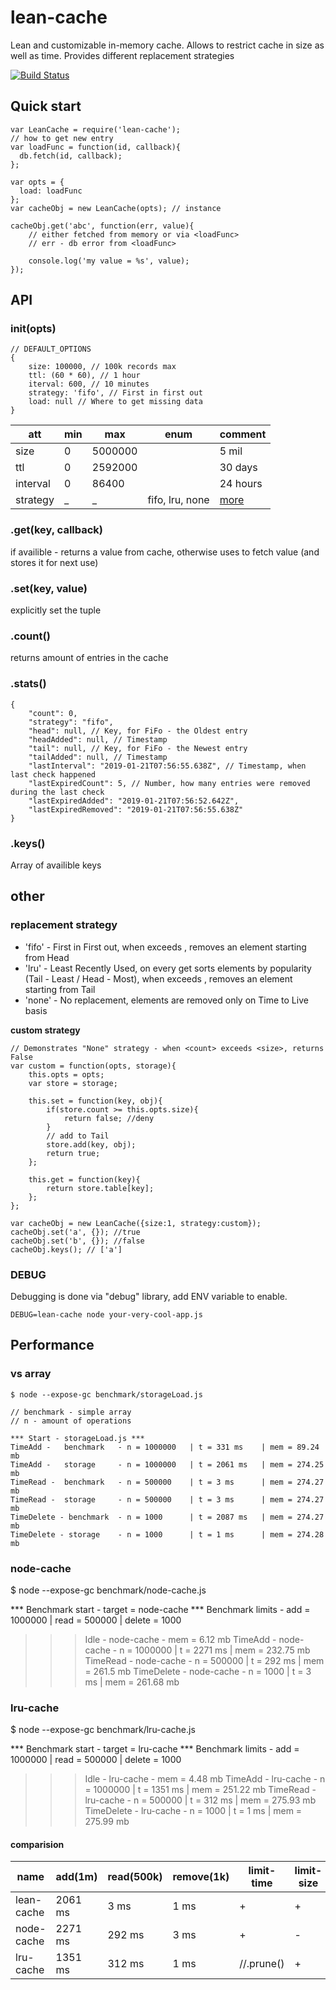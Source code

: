 # lean-cache
Lean and customizable in-memory cache.
Allows to restrict cache in size as well as time. Provides different replacement strategies

[![Build Status](https://travis-ci.org/AlexShkunov/lean-cache.svg?branch=master)](https://travis-ci.org/AlexShkunov/lean-cache)

## Quick start
```
var LeanCache = require('lean-cache');
// how to get new entry
var loadFunc = function(id, callback){
  db.fetch(id, callback);  
};

var opts = {
  load: loadFunc 
};
var cacheObj = new LeanCache(opts); // instance

cacheObj.get('abc', function(err, value){
    // either fetched from memory or via <loadFunc>
    // err - db error from <loadFunc>
    
    console.log('my value = %s', value);
});
```

## API
### init(opts)
```
// DEFAULT_OPTIONS
{
	size: 100000, // 100k records max
	ttl: (60 * 60), // 1 hour
	iterval: 600, // 10 minutes
	strategy: 'fifo', // First in first out
	load: null // Where to get missing data
}
```
|att|min|max|enum|comment|
|---|---|---|---|---|
|size|0|5000000| | 5 mil |
|ttl|0|2592000| | 30 days |
|interval|0|86400| | 24 hours |
|strategy| _ | _ | fifo, lru, none | [more](#other)

### .get(key, callback)
if availible - returns a value from cache,
otherwise uses <loadFunc> to fetch value (and stores it for next use)

### .set(key, value)
explicitly set the tuple

### .count()
returns amount of entries in the cache

### .stats()

```
{
	"count": 0,
	"strategy": "fifo",
	"head": null, // Key, for FiFo - the Oldest entry
	"headAdded": null, // Timestamp
	"tail": null, // Key, for FiFo - the Newest entry
	"tailAdded": null, // Timestamp
	"lastInterval": "2019-01-21T07:56:55.638Z", // Timestamp, when last check happened
	"lastExpiredCount": 5, // Number, how many entries were removed during the last check
	"lastExpiredAdded": "2019-01-21T07:56:52.642Z",
	"lastExpiredRemoved": "2019-01-21T07:56:55.638Z"
}
```

### .keys()
Array of availible keys

## other
### replacement strategy
- 'fifo' - First in First out, when <count> exceeds <size>, removes an element starting from Head
- 'lru' - Least Recently Used, on every get sorts elements by popularity (Tail - Least / Head - Most), when <count> exceeds <size>, removes an element starting from Tail
- 'none' - No replacement, elements are removed only on Time to Live basis

**custom strategy**
```
// Demonstrates "None" strategy - when <count> exceeds <size>, returns False
var custom = function(opts, storage){
	this.opts = opts;
	var store = storage;
	
	this.set = function(key, obj){
		if(store.count >= this.opts.size){
			return false; //deny
		}
		// add to Tail
		store.add(key, obj);
		return true;
	};
	
	this.get = function(key){
		return store.table[key];
	};
};

var cacheObj = new LeanCache({size:1, strategy:custom});
cacheObj.set('a', {}); //true
cacheObj.set('b', {}); //false
cacheObj.keys(); // ['a']
```

### DEBUG
Debugging is done via "debug" library, add ENV variable to enable.
```
DEBUG=lean-cache node your-very-cool-app.js
```

## Performance
### vs array
```
$ node --expose-gc benchmark/storageLoad.js

// benchmark - simple array
// n - amount of operations

*** Start - storageLoad.js ***
TimeAdd - 	benchmark 	- n = 1000000 	| t = 331 ms 	| mem = 89.24 mb
TimeAdd - 	storage 	- n = 1000000 	| t = 2061 ms 	| mem = 274.25 mb
TimeRead - 	benchmark	- n = 500000 	| t = 3 ms 		| mem = 274.27 mb
TimeRead - 	storage		- n = 500000 	| t = 3 ms 		| mem = 274.27 mb
TimeDelete - benchmark	- n = 1000 		| t = 2087 ms 	| mem = 274.27 mb
TimeDelete - storage	- n = 1000 		| t = 1 ms 		| mem = 274.28 mb
```

### node-cache
$ node --expose-gc benchmark/node-cache.js

*** Benchmark start - target = node-cache
*** Benchmark limits - add = 1000000 | read = 500000 | delete = 1000
>>> Idle - 			node-cache   										- mem = 6.12 mb
>>> TimeAdd - 		node-cache        	- n = 1000000 	| t = 2271 ms 	| mem = 232.75 mb
>>> TimeRead - 		node-cache       	- n = 500000 	| t = 292 ms 	| mem = 261.5 mb
>>> TimeDelete - 	node-cache     		- n = 1000 		| t = 3 ms 		| mem = 261.68 mb

### lru-cache
$ node --expose-gc benchmark/lru-cache.js

*** Benchmark start - target = lru-cache
*** Benchmark limits - add = 1000000 | read = 500000 | delete = 1000
>>> Idle - 			lru-cache    										- mem = 4.48 mb
>>> TimeAdd - 		lru-cache         	- n = 1000000 	| t = 1351 ms 	| mem = 251.22 mb
>>> TimeRead - 		lru-cache        	- n = 500000 	| t = 312 ms 	| mem = 275.93 mb
>>> TimeDelete - 	lru-cache      		- n = 1000 		| t = 1 ms 		| mem = 275.99 mb

#### comparision

| name       | add(1m) | read(500k) | remove(1k) | limit-time | limit-size | load-missing |
|------------|---------|------------|------------|------------|------------|--------------|
| lean-cache | 2061 ms | 3 ms       | 1 ms       | +          | +          | +            |
| node-cache | 2271 ms | 292 ms     | 3 ms       | +          | -          | -            |
| lru-cache  | 1351 ms | 312 ms     | 1 ms       | //.prune() | +          | -            |



